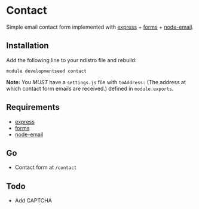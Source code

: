 # Contact

Simple email contact form implemented with [express](http://expressjs.com) + [forms](https://github.com/developmentseed/forms) + [node-email](https://github.com/aheckmann/node-email).

## Installation

Add the following line to your ndistro file and rebuild:

    module developmentseed contact

**Note:** You _MUST_ have a `settings.js` file with `toAddress:` (The address at which contact form emails are received.) defined in `module.exports`.

## Requirements

- [express](http://expressjs.com)
- [forms](https://github.com/developmentseed/forms)
- [node-email](https://github.com/aheckmann/node-email)

## Go
- Contact form at `/contact`

## Todo
- Add CAPTCHA